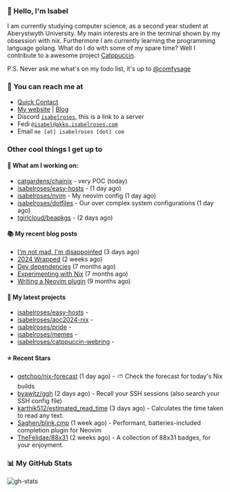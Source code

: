 ### 👋 Hello, I'm Isabel

I am currently studying computer science, as a second year student at Aberystwyth University. My main interests are in the terminal shown by my obsession with nix. Furthermore I am currently learning the programming language golang.
What do I do with some of my spare time? Well I contribute to a awesome project [Catppuccin](https://github.com/catppuccin/catppuccin).

P.S. Never ask me what's on my todo list, it's up to [@comfysage](https://github.com/comfysage)

### 📧 You can reach me at

* [Quick Contact](https://isabel.contact)
* [My website](https://isabelroses.com) | [Blog](https://isabelroses.com/blog)
* Discord [`isabelroses`](https://discord.gg/8RVhHeJH3x), this is a link to a server
* Fedi [`@isabel@akko.isabelroses.com`](https://akko.isabelroses.com/isabel)
* Email `me [at] isabelroses [dot] com`

### Other cool things I get up to

#### 👷 What am I working on:


- [catgardens/chainix](https://github.com/catgardens/chainix) - very POC (today)
- [isabelroses/easy-hosts](https://github.com/isabelroses/easy-hosts) -  (1 day ago)
- [isabelroses/nvim](https://github.com/isabelroses/nvim) - My neovim config (1 day ago)
- [isabelroses/dotfiles](https://github.com/isabelroses/dotfiles) - Our over complex system configurations  (1 day ago)
- [tgirlcloud/beapkgs](https://github.com/tgirlcloud/beapkgs) -  (2 days ago)

#### 📚 My recent blog posts

- [I&#39;m not mad, I&#39;m disappointed](https://isabelroses.com/blog/im-not-mad-im-disapointed-10) (3 days ago)
- [2024 Wrapped](https://isabelroses.com/blog/2024-wrapped-9) (2 weeks ago)
- [Dev dependencies](https://isabelroses.com/blog/nix-shells-8) (7 months ago)
- [Experimenting with Nix](https://isabelroses.com/blog/experimenting-with-nix-7) (7 months ago)
- [Writing a Neovim plugin](https://isabelroses.com/blog/writing-a-neovim-plugin-6) (9 months ago)

#### 🌱 My latest projects

- [isabelroses/easy-hosts](https://github.com/isabelroses/easy-hosts) - 
- [isabelroses/aoc2024-nix](https://github.com/isabelroses/aoc2024-nix) - 
- [isabelroses/pride](https://github.com/isabelroses/pride) - 
- [isabelroses/memes](https://github.com/isabelroses/memes) - 
- [isabelroses/catppuccin-webring](https://github.com/isabelroses/catppuccin-webring) - 

#### ⭐ Recent Stars

- [getchoo/nix-forecast](https://github.com/getchoo/nix-forecast) (1 day ago) - ⛅ Check the forecast for today&#39;s Nix builds
- [byawitz/ggh](https://github.com/byawitz/ggh) (2 days ago) - Recall your SSH sessions (also search your SSH config file)
- [karthik512/estimated_read_time](https://github.com/karthik512/estimated_read_time) (3 days ago) - Calculates the time taken to read any text.
- [Saghen/blink.cmp](https://github.com/Saghen/blink.cmp) (1 week ago) - Performant, batteries-included completion plugin for Neovim 
- [TheFelidae/88x31](https://github.com/TheFelidae/88x31) (2 weeks ago) - A collection of 88x31 badges, for your enjoyment.


### 📊 My GitHub Stats

![gh-stats](https://github-readme-stats-one-bice.vercel.app/api?username=isabelroses&include_all_commits=true&show_icons=true&bg_color=1e1e2e&text_color=cdd6f4&icon_color=cba6f7&title_color=94e2d5&border_color=313244&role=OWNER,ORGANIZATION_MEMBER)


